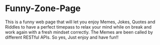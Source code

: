 # Funny-Zone-Page
This is a funny web page that will let you enjoy Memes, Jokes, Quotes and Riddles to have a perfect timepass to relax your mind while on break and work again with a fresh mindset correctly. The Memes are been called by different RESTful APIs. So yes, Just enjoy and have fun!!
